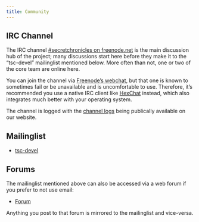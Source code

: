 ```yaml
---
title: Community
---
```


IRC Channel
-----------

The IRC channel [#secretchronicles on
freenode.net](irc://irc.freenode.net/secretchronicles) is the main
discussion hub of the project; many discussions start here before they
make it to the “tsc-devel” mailinglist mentioned below. More often
than not, one or two of the core team are online here.

You can join the channel via [Freenode’s
webchat](https://webchat.freenode.net/?channels=secretchronicles), but
that one is known to sometimes fail or be unavailable and is
uncomfortable to use. Therefore, it’s recommended you use a native IRC
client like [HexChat](https://hexchat.github.io/) instead, which also
integrates much better with your operating system.

The channel is logged with the [channel
logs](https://chatlogs.secretchronicles.org) being publically
available on our website.

Mailinglist
-----------

* [tsc-devel](https://lists.secretchronicles.org/postorius/lists/tsc-devel.lists.secretchronicles.org/)

Forums
------

The mailinglist mentioned above can also be accessed via a web forum
if you prefer to not use email:

* [Forum](https://lists.secretchronicles.org/hyperkitty/list/tsc-devel@lists.secretchronicles.org/)

Anything you post to that forum is mirrored to the mailinglist and vice-versa.
